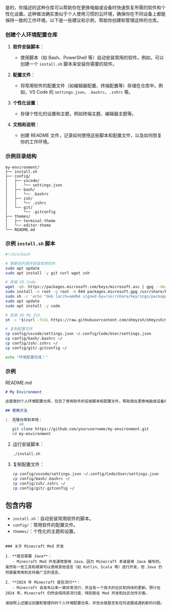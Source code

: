 是的，你描述的这种仓库可以帮助你在更换电脑或设备时快速恢复所需的软件和个性化设置。这种做法确实类似于个人使用习惯的云环境，确保你在不同设备上都能保持一致的工作环境。以下是一些建议和示例，帮助你创建和管理这样的仓库。

### 创建个人环境配置仓库

1. **软件安装脚本**：
   - 使用脚本（如 Bash、PowerShell 等）自动安装常用的软件。例如，可以创建一个 `install.sh` 脚本来安装你需要的软件。

2. **配置文件**：
   - 将常用软件的配置文件（如编辑器配置、终端配置等）存储在仓库中。例如，VS Code 的 `settings.json`、`.bashrc`、`.zshrc` 等。

3. **个性化设置**：
   - 存储个性化的设置和主题，例如终端主题、编辑器主题等。

4. **文档和说明**：
   - 创建 README 文件，记录如何使用这些脚本和配置文件，以及如何恢复你的工作环境。

### 示例目录结构

```
my-environment/
├── install.sh
├── config/
│   ├── vscode/
│   │   └── settings.json
│   ├── bash/
│   │   └── .bashrc
│   ├── zsh/
│   │   └── .zshrc
│   └── git/
│       └── .gitconfig
├── themes/
│   ├── terminal-theme
│   └── editor-theme
└── README.md
```

### 示例 `install.sh` 脚本

```sh
#!/bin/bash

# 更新包列表并安装常用软件
sudo apt update
sudo apt install -y git curl wget zsh

# 安装 VS Code
wget -qO- https://packages.microsoft.com/keys/microsoft.asc | gpg --dearmor > packages.microsoft.gpg
sudo install -o root -g root -m 644 packages.microsoft.gpg /usr/share/keyrings/
sudo sh -c 'echo "deb [arch=amd64 signed-by=/usr/share/keyrings/packages.microsoft.gpg] https://packages.microsoft.com/repos/vscode stable main" > /etc/apt/sources.list.d/vscode.list'
sudo apt update
sudo apt install -y code

# 安装 Oh My Zsh
sh -c "$(curl -fsSL https://raw.githubusercontent.com/ohmyzsh/ohmyzsh/master/tools/install.sh)"

# 复制配置文件
cp config/vscode/settings.json ~/.config/Code/User/settings.json
cp config/bash/.bashrc ~/
cp config/zsh/.zshrc ~/
cp config/git/.gitconfig ~/

echo "环境配置完成！"
```

### 示例 

README.md



```markdown
# My Environment

这是我的个人环境配置仓库，包含了常用软件的安装脚本和配置文件，帮助我在更换电脑或设备时快速恢复工作环境。

## 使用方法

1. 克隆仓库到本地：
   ```sh
   git clone https://github.com/yourusername/my-environment.git
   cd my-environment
   ```

2. 运行安装脚本：
   ```sh
   ./install.sh
   ```

3. 复制配置文件：
   ```sh
   cp config/vscode/settings.json ~/.config/Code/User/settings.json
   cp config/bash/.bashrc ~/
   cp config/zsh/.zshrc ~/
   cp config/git/.gitconfig ~/
   ```

## 包含内容

- `install.sh`：自动安装常用软件的脚本。
- `config/`：常用软件的配置文件。
- `themes/`：个性化的主题和设置。
```

### 关于 Minecraft Mod 开发

1. **是否需要 Java**：
   - Minecraft Mod 开发通常使用 Java，因为 Minecraft 本身是用 Java 编写的。虽然有一些工具和框架可以使用其他语言（如 Kotlin、Scala 等）进行开发，但 Java 仍然是最常用和支持最广泛的语言。

2. **2024 年 Minecraft 是否流行**：
   - Minecraft 自发布以来一直非常流行，并且有一个庞大的社区和持续的更新。预计在 2024 年，Minecraft 仍然会保持其流行度，特别是在 Mod 开发和社区创作方面。

请按照上述建议创建和管理你的个人环境配置仓库，并告诉我是否有任何进展或遇到新的问题。
